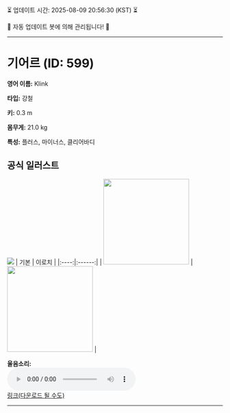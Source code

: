 
⏳ 업데이트 시간: 2025-08-09 20:56:30 (KST) ⏳

🤖 자동 업데이트 봇에 의해 관리됩니다! 🤖

---

# 기어르 (ID: 599)
**영어 이름:** Klink

**타입:** 강철

**키:** 0.3 m

**몸무게:** 21.0 kg

**특성:** 플러스, 마이너스, 클리어바디

## 공식 일러스트
![](https://raw.githubusercontent.com/PokeAPI/sprites/master/sprites/pokemon/other/official-artwork/599.png)
| 기본 | 이로치 |
|:----:|:------:|
| <img src="http://play.pokemonshowdown.com/sprites/ani/klink.gif" width="200"> | <img src="http://play.pokemonshowdown.com/sprites/ani-shiny/klink.gif" width="200"> |

**울음소리:**<br><audio controls src="https://raw.githubusercontent.com/PokeAPI/cries/main/cries/pokemon/latest/599.ogg"></audio><br> [링크(다운로드 될 수도)](https://raw.githubusercontent.com/PokeAPI/cries/main/cries/pokemon/latest/599.ogg)


---
